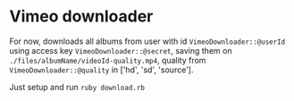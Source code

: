 # Vimeo downloader

For now, downloads all albums from user with id `VimeoDownloader::@userId` using access key `VimeoDownloader::@secret`, saving them on `./files/albumName/videoId-quality.mp4`, quality from `VimeoDownloader::@quality` in ['hd', 'sd', 'source'].

Just setup and run `ruby download.rb`
